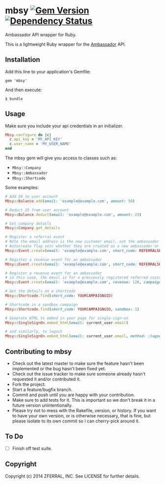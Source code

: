 # mbsy [![Gem Version](https://badge.fury.io/rb/mbsy.svg)](http://badge.fury.io/rb/mbsy) [![Dependency Status](https://gemnasium.com/GetAmbassador/mbsy.svg)](https://gemnasium.com/GetAmbassador/mbsy)

Ambassador API wrapper for Ruby.

This is a lightweight Ruby wrapper for the [Ambassador](http://getambassador.com) API.

## Installation

Add this line to your application's Gemfile:

```
gem 'mbsy'
```

And then execute:

```
$ bundle
```

## Usage

Make sure you include your api credentials in an initializer.

```ruby
Mbsy.configure do |c|
  c.api_key = 'MY_API_KEY'
  c.user_name = 'MY_USER_NAME'
end
```

The mbsy gem will give you access to classes such as:

- `Mbsy::Company`  
- `Mbsy::Ambassador`  
- `Mbsy::Shortcode`

Some examples:

```ruby
# Add 50 to user account
Mbsy::Balance.add(email: 'example@example.com', amount: 50)

# Deduct 25 from user account
Mbsy::Balance.deduct(email: 'example@example.com', amount: 25)

# Get company details
Mbsy::Company.get_details

# Register a referral event
# Note the email address is the new customer email, not the ambassador
# Autocreate flag sets whether they are created as a new ambassador or not
Mbsy::Event.create(email: 'example@example.com', short_code: REFERRALSHORTCODE, campaign_uid:  YOURCAMPAIGNUID, auto_create: 0)

# Register a revenue event for an ambassador
Mbsy::Event.create(email: 'example@example.com', short_code: REFERRALSHORTCODE, revenue: 120, campaign_uid: YOURCAMPAIGNUID)

# Register a revenue event for an ambassador
# in this case, the email is for a previously registered referred customer, so no short code is required
Mbsy::Event.create(email: 'example@example.com', revenue: 120, campaign_uid: YOURCAMPAIGNUID)

# Get the details on a shortcode
Mbsy::Shortcode.find(short_code: YOURCAMPAIGNUID)

# Shortcode in a sandbox campaign
Mbsy::Shortcode.find(short_code: YOURCAMPAIGNUID, sandbox: 1)

# Generate HTML to embed in your page for single-sign-on
Mbsy::SingleSignOn.embed_html(email: current_user.email)

# and similarly, to logout
Mbsy::SingleSignOn.embed_html(email: current_user.email, method: :logout)
```

## Contributing to mbsy

- Check out the latest master to make sure the feature hasn't been implemented or the bug hasn't been fixed yet.
- Check out the issue tracker to make sure someone already hasn't requested it and/or contributed it.
- Fork the project.
- Start a feature/bugfix branch.
- Commit and push until you are happy with your contribution.
- Make sure to add tests for it. This is important so we don't break it in a future version unintentionally.
- Please try not to mess with the Rakefile, version, or history. If you want to have your own version, or is otherwise necessary, that is fine, but please isolate to its own commit so I can cherry-pick around it.

## To Do

- [ ] Finish off test suite.

## Copyright

Copyright (c) 2014 ZFERRAL, INC. See LICENSE for further details.
